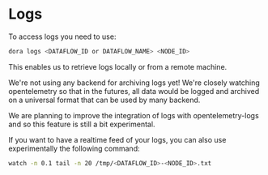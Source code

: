 # Logs

To access logs you need to use:

```bash
dora logs <DATAFLOW_ID or DATAFLOW_NAME> <NODE_ID>
```

This enables us to retrieve logs locally or from a remote machine.

We're not using any backend for archiving logs yet! We're closely watching opentelemetry so that in the futures, all data would be logged and archived on a universal format that can be used by many backend.

We are planning to improve the integration of logs with opentelemetry-logs and so this feature is still a bit experimental.

If you want to have a realtime feed of your logs, you can also use experimentally the following command:

```bash
watch -n 0.1 tail -n 20 /tmp/<DATAFLOW_ID>-<NODE_ID>.txt
```
